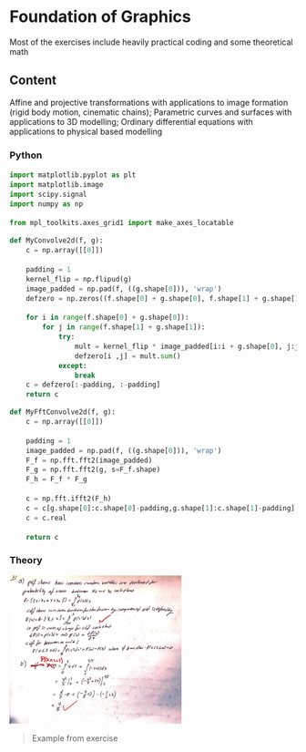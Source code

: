 # Foundation of Graphics


Most of the exercises include heavily practical coding and some theoretical math


## Content

Affine and projective transformations with applications to image formation (rigid body motion, cinematic chains); Parametric curves and surfaces with applications to 3D modelling; Ordinary differential equations with applications to physical based modelling


### Python

```python
import matplotlib.pyplot as plt
import matplotlib.image
import scipy.signal
import numpy as np

from mpl_toolkits.axes_grid1 import make_axes_locatable
```
```python
def MyConvolve2d(f, g):
	c = np.array([[0]])
	
	padding = 1
	kernel_flip = np.flipud(g)
	image_padded = np.pad(f, ((g.shape[0])), 'wrap')
	defzero = np.zeros((f.shape[0] + g.shape[0], f.shape[1] + g.shape[1]))

	for i in range(f.shape[0] + g.shape[0]):
		for j in range(f.shape[1] + g.shape[1]):
			try:
				mult = kernel_flip * image_padded[i:i + g.shape[0], j:j + g.shape[1]]
				defzero[i ,j] = mult.sum()
			except:
				break
	c = defzero[:-padding, :-padding]
	return c
```
```python
def MyFftConvolve2d(f, g):
	c = np.array([[0]])

	padding = 1
	image_padded = np.pad(f, ((g.shape[0])), 'wrap')
	F_f = np.fft.fft2(image_padded)
	F_g = np.fft.fft2(g, s=F_f.shape)
	F_h = F_f * F_g

	c = np.fft.ifft2(F_h)
	c = c[g.shape[0]:c.shape[0]-padding,g.shape[1]:c.shape[1]-padding]
	c = c.real

	return c
```


### Theory

<img src="https://github.com/cuneyterem8/uni_bonn_background/blob/main/foundation_of_graphics_hw_only/image.png?raw=true" width="60%" height="60%">

> Example from exercise
